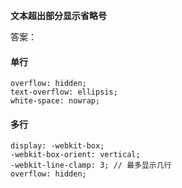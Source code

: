 **文本超出部分显示省略号**



答案：

#### 单行

```
overflow: hidden;
text-overflow: ellipsis;
white-space: nowrap;
```

#### 多行

```
display: -webkit-box;
-webkit-box-orient: vertical;
-webkit-line-clamp: 3; // 最多显示几行
overflow: hidden;
```